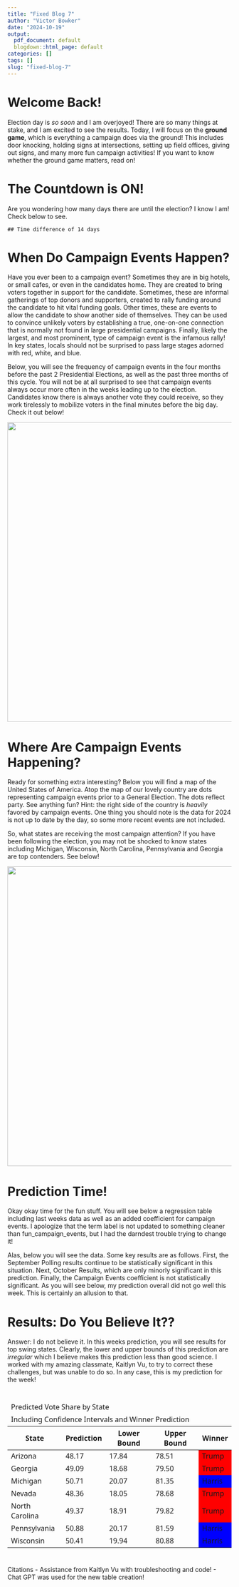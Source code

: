 ```yaml
---
title: "Fixed Blog 7"
author: "Victor Bowker"
date: "2024-10-19"
output:
  pdf_document: default
  blogdown::html_page: default
categories: []
tags: []
slug: "fixed-blog-7"
---
```


<link href="{{< blogdown/postref >}}index_files/htmltools-fill/fill.css" rel="stylesheet" />
<script src="{{< blogdown/postref >}}index_files/htmlwidgets/htmlwidgets.js"></script>
<link href="{{< blogdown/postref >}}index_files/datatables-css/datatables-crosstalk.css" rel="stylesheet" />
<script src="{{< blogdown/postref >}}index_files/datatables-binding/datatables.js"></script>
<script src="{{< blogdown/postref >}}index_files/jquery/jquery-3.6.0.min.js"></script>
<link href="{{< blogdown/postref >}}index_files/dt-core/css/jquery.dataTables.min.css" rel="stylesheet" />
<link href="{{< blogdown/postref >}}index_files/dt-core/css/jquery.dataTables.extra.css" rel="stylesheet" />
<script src="{{< blogdown/postref >}}index_files/dt-core/js/jquery.dataTables.min.js"></script>
<link href="{{< blogdown/postref >}}index_files/crosstalk/css/crosstalk.min.css" rel="stylesheet" />
<script src="{{< blogdown/postref >}}index_files/crosstalk/js/crosstalk.min.js"></script>

# Welcome Back!

Election day is *so soon* and I am overjoyed! There are so many things at stake, and I am excited to see the results. Today, I will focus on the **ground game**, which is everything a campaign does via the ground! This includes door knocking, holding signs at intersections, setting up field offices, giving out signs, and many more fun campaign activities! If you want to know whether the ground game matters, read on!

# The Countdown is ON!

Are you wondering how many days there are until the election? I know I am! Check below to see.

    ## Time difference of 14 days

# When Do Campaign Events Happen?

Have you ever been to a campaign event? Sometimes they are in big hotels, or small cafes, or even in the candidates home. They are created to bring voters together in support for the candidate. Sometimes, these are informal gatherings of top donors and supporters, created to rally funding around the candidate to hit vital funding goals. Other times, these are events to allow the candidate to show another side of themselves. They can be used to convince unlikely voters by establishing a true, one-on-one connection that is normally not found in large presidential campaigns. Finally, likely the largest, and most prominent, type of campaign event is the infamous rally! In key states, locals should not be surprised to pass large stages adorned with red, white, and blue.

Below, you will see the frequency of campaign events in the four months before the past 2 Presidential Elections, as well as the past three months of this cycle. You will not be at all surprised to see that campaign events always occur more often in the weeks leading up to the election. Candidates know there is always another vote they could receive, so they work tirelessly to mobilize voters in the final minutes before the big day. Check it out below!

<img src="{{< blogdown/postref >}}index_files/figure-html/unnamed-chunk-33-1.png" width="672" />

# Where Are Campaign Events Happening?

Ready for something extra interesting? Below you will find a map of the United States of America. Atop the map of our lovely country are dots representing campaign events prior to a General Election. The dots reflect party. See anything fun? Hint: the right side of the country is *heavily* favored by campaign events. One thing you should note is the data for 2024 is not up to date by the day, so some more recent events are not included.

So, what states are receiving the most campaign attention? If you have been following the election, you may not be shocked to know states including Michigan, Wisconsin, North Carolina, Pennsylvania and Georgia are top contenders. See below!

<img src="{{< blogdown/postref >}}index_files/figure-html/unnamed-chunk-35-1.png" width="672" />

# Prediction Time!

Okay okay time for the fun stuff. You will see below a regression table including last weeks data as well as an added coefficient for campaign events. I apologize that the term label is not updated to something cleaner than fun_campaign_events, but I had the darndest trouble trying to change it!

Alas, below you will see the data. Some key results are as follows. First, the September Polling results continue to be statistically significant in this situation. Next, October Results, which are only minorly significant in this prediction. Finally, the Campaign Events coefficient is not statistically significant. As you will see below, my prediction overall did not go well this week. This is certainly an allusion to that.

<div class="datatables html-widget html-fill-item" id="htmlwidget-1" style="width:100%;height:auto;"></div>
<script type="application/json" data-for="htmlwidget-1">{"x":{"filter":"none","vertical":false,"caption":"<caption>Updated Regression Results<\/caption>","data":[["1","2","3","4"],["(Intercept)","September_Results","October_Results","fun_campaign_events"],[7.369536499685949,0.5926320724037712,0.239276137285784,0.2709500887186194],[6.709217476469807,0.1178869190284494,0.1405669349921378,0.2319711556171339],[1.09841967793293,5.027123257507072,1.702222057407507,1.168033534159824],[0.2744867906011789,2.012096064437448e-06,0.09161740857242563,0.2453892596035098]],"container":"<table class=\"display\">\n  <thead>\n    <tr>\n      <th> <\/th>\n      <th>term<\/th>\n      <th>estimate<\/th>\n      <th>std.error<\/th>\n      <th>statistic<\/th>\n      <th>p.value<\/th>\n    <\/tr>\n  <\/thead>\n<\/table>","options":{"pageLength":4,"columnDefs":[{"className":"dt-right","targets":[2,3,4,5]},{"orderable":false,"targets":0},{"name":" ","targets":0},{"name":"term","targets":1},{"name":"estimate","targets":2},{"name":"std.error","targets":3},{"name":"statistic","targets":4},{"name":"p.value","targets":5}],"order":[],"autoWidth":false,"orderClasses":false,"lengthMenu":[4,10,25,50,100]},"selection":{"mode":"multiple","selected":null,"target":"row","selectable":null}},"evals":[],"jsHooks":[]}</script>

# Results: Do You Believe It??

Answer: I do not believe it. In this weeks prediction, you will see results for top swing states. Clearly, the lower and upper bounds of this prediction are *irregular* which I believe makes this prediction less than good science. I worked with my amazing classmate, Kaitlyn Vu, to try to correct these challenges, but was unable to do so. In any case, this is my prediction for the week!

<div id="xupzwgjgwt" style="padding-left:0px;padding-right:0px;padding-top:10px;padding-bottom:10px;overflow-x:auto;overflow-y:auto;width:auto;height:auto;">
<style>#xupzwgjgwt table {
  font-family: system-ui, 'Segoe UI', Roboto, Helvetica, Arial, sans-serif, 'Apple Color Emoji', 'Segoe UI Emoji', 'Segoe UI Symbol', 'Noto Color Emoji';
  -webkit-font-smoothing: antialiased;
  -moz-osx-font-smoothing: grayscale;
}
&#10;#xupzwgjgwt thead, #xupzwgjgwt tbody, #xupzwgjgwt tfoot, #xupzwgjgwt tr, #xupzwgjgwt td, #xupzwgjgwt th {
  border-style: none;
}
&#10;#xupzwgjgwt p {
  margin: 0;
  padding: 0;
}
&#10;#xupzwgjgwt .gt_table {
  display: table;
  border-collapse: collapse;
  line-height: normal;
  margin-left: auto;
  margin-right: auto;
  color: #333333;
  font-size: 16px;
  font-weight: normal;
  font-style: normal;
  background-color: #FFFFFF;
  width: auto;
  border-top-style: solid;
  border-top-width: 2px;
  border-top-color: #A8A8A8;
  border-right-style: none;
  border-right-width: 2px;
  border-right-color: #D3D3D3;
  border-bottom-style: solid;
  border-bottom-width: 2px;
  border-bottom-color: #A8A8A8;
  border-left-style: none;
  border-left-width: 2px;
  border-left-color: #D3D3D3;
}
&#10;#xupzwgjgwt .gt_caption {
  padding-top: 4px;
  padding-bottom: 4px;
}
&#10;#xupzwgjgwt .gt_title {
  color: #333333;
  font-size: 125%;
  font-weight: initial;
  padding-top: 4px;
  padding-bottom: 4px;
  padding-left: 5px;
  padding-right: 5px;
  border-bottom-color: #FFFFFF;
  border-bottom-width: 0;
}
&#10;#xupzwgjgwt .gt_subtitle {
  color: #333333;
  font-size: 85%;
  font-weight: initial;
  padding-top: 3px;
  padding-bottom: 5px;
  padding-left: 5px;
  padding-right: 5px;
  border-top-color: #FFFFFF;
  border-top-width: 0;
}
&#10;#xupzwgjgwt .gt_heading {
  background-color: #FFFFFF;
  text-align: center;
  border-bottom-color: #FFFFFF;
  border-left-style: none;
  border-left-width: 1px;
  border-left-color: #D3D3D3;
  border-right-style: none;
  border-right-width: 1px;
  border-right-color: #D3D3D3;
}
&#10;#xupzwgjgwt .gt_bottom_border {
  border-bottom-style: solid;
  border-bottom-width: 2px;
  border-bottom-color: #D3D3D3;
}
&#10;#xupzwgjgwt .gt_col_headings {
  border-top-style: solid;
  border-top-width: 2px;
  border-top-color: #D3D3D3;
  border-bottom-style: solid;
  border-bottom-width: 2px;
  border-bottom-color: #D3D3D3;
  border-left-style: none;
  border-left-width: 1px;
  border-left-color: #D3D3D3;
  border-right-style: none;
  border-right-width: 1px;
  border-right-color: #D3D3D3;
}
&#10;#xupzwgjgwt .gt_col_heading {
  color: #333333;
  background-color: #FFFFFF;
  font-size: 100%;
  font-weight: normal;
  text-transform: inherit;
  border-left-style: none;
  border-left-width: 1px;
  border-left-color: #D3D3D3;
  border-right-style: none;
  border-right-width: 1px;
  border-right-color: #D3D3D3;
  vertical-align: bottom;
  padding-top: 5px;
  padding-bottom: 6px;
  padding-left: 5px;
  padding-right: 5px;
  overflow-x: hidden;
}
&#10;#xupzwgjgwt .gt_column_spanner_outer {
  color: #333333;
  background-color: #FFFFFF;
  font-size: 100%;
  font-weight: normal;
  text-transform: inherit;
  padding-top: 0;
  padding-bottom: 0;
  padding-left: 4px;
  padding-right: 4px;
}
&#10;#xupzwgjgwt .gt_column_spanner_outer:first-child {
  padding-left: 0;
}
&#10;#xupzwgjgwt .gt_column_spanner_outer:last-child {
  padding-right: 0;
}
&#10;#xupzwgjgwt .gt_column_spanner {
  border-bottom-style: solid;
  border-bottom-width: 2px;
  border-bottom-color: #D3D3D3;
  vertical-align: bottom;
  padding-top: 5px;
  padding-bottom: 5px;
  overflow-x: hidden;
  display: inline-block;
  width: 100%;
}
&#10;#xupzwgjgwt .gt_spanner_row {
  border-bottom-style: hidden;
}
&#10;#xupzwgjgwt .gt_group_heading {
  padding-top: 8px;
  padding-bottom: 8px;
  padding-left: 5px;
  padding-right: 5px;
  color: #333333;
  background-color: #FFFFFF;
  font-size: 100%;
  font-weight: initial;
  text-transform: inherit;
  border-top-style: solid;
  border-top-width: 2px;
  border-top-color: #D3D3D3;
  border-bottom-style: solid;
  border-bottom-width: 2px;
  border-bottom-color: #D3D3D3;
  border-left-style: none;
  border-left-width: 1px;
  border-left-color: #D3D3D3;
  border-right-style: none;
  border-right-width: 1px;
  border-right-color: #D3D3D3;
  vertical-align: middle;
  text-align: left;
}
&#10;#xupzwgjgwt .gt_empty_group_heading {
  padding: 0.5px;
  color: #333333;
  background-color: #FFFFFF;
  font-size: 100%;
  font-weight: initial;
  border-top-style: solid;
  border-top-width: 2px;
  border-top-color: #D3D3D3;
  border-bottom-style: solid;
  border-bottom-width: 2px;
  border-bottom-color: #D3D3D3;
  vertical-align: middle;
}
&#10;#xupzwgjgwt .gt_from_md > :first-child {
  margin-top: 0;
}
&#10;#xupzwgjgwt .gt_from_md > :last-child {
  margin-bottom: 0;
}
&#10;#xupzwgjgwt .gt_row {
  padding-top: 8px;
  padding-bottom: 8px;
  padding-left: 5px;
  padding-right: 5px;
  margin: 10px;
  border-top-style: solid;
  border-top-width: 1px;
  border-top-color: #D3D3D3;
  border-left-style: none;
  border-left-width: 1px;
  border-left-color: #D3D3D3;
  border-right-style: none;
  border-right-width: 1px;
  border-right-color: #D3D3D3;
  vertical-align: middle;
  overflow-x: hidden;
}
&#10;#xupzwgjgwt .gt_stub {
  color: #333333;
  background-color: #FFFFFF;
  font-size: 100%;
  font-weight: initial;
  text-transform: inherit;
  border-right-style: solid;
  border-right-width: 2px;
  border-right-color: #D3D3D3;
  padding-left: 5px;
  padding-right: 5px;
}
&#10;#xupzwgjgwt .gt_stub_row_group {
  color: #333333;
  background-color: #FFFFFF;
  font-size: 100%;
  font-weight: initial;
  text-transform: inherit;
  border-right-style: solid;
  border-right-width: 2px;
  border-right-color: #D3D3D3;
  padding-left: 5px;
  padding-right: 5px;
  vertical-align: top;
}
&#10;#xupzwgjgwt .gt_row_group_first td {
  border-top-width: 2px;
}
&#10;#xupzwgjgwt .gt_row_group_first th {
  border-top-width: 2px;
}
&#10;#xupzwgjgwt .gt_summary_row {
  color: #333333;
  background-color: #FFFFFF;
  text-transform: inherit;
  padding-top: 8px;
  padding-bottom: 8px;
  padding-left: 5px;
  padding-right: 5px;
}
&#10;#xupzwgjgwt .gt_first_summary_row {
  border-top-style: solid;
  border-top-color: #D3D3D3;
}
&#10;#xupzwgjgwt .gt_first_summary_row.thick {
  border-top-width: 2px;
}
&#10;#xupzwgjgwt .gt_last_summary_row {
  padding-top: 8px;
  padding-bottom: 8px;
  padding-left: 5px;
  padding-right: 5px;
  border-bottom-style: solid;
  border-bottom-width: 2px;
  border-bottom-color: #D3D3D3;
}
&#10;#xupzwgjgwt .gt_grand_summary_row {
  color: #333333;
  background-color: #FFFFFF;
  text-transform: inherit;
  padding-top: 8px;
  padding-bottom: 8px;
  padding-left: 5px;
  padding-right: 5px;
}
&#10;#xupzwgjgwt .gt_first_grand_summary_row {
  padding-top: 8px;
  padding-bottom: 8px;
  padding-left: 5px;
  padding-right: 5px;
  border-top-style: double;
  border-top-width: 6px;
  border-top-color: #D3D3D3;
}
&#10;#xupzwgjgwt .gt_last_grand_summary_row_top {
  padding-top: 8px;
  padding-bottom: 8px;
  padding-left: 5px;
  padding-right: 5px;
  border-bottom-style: double;
  border-bottom-width: 6px;
  border-bottom-color: #D3D3D3;
}
&#10;#xupzwgjgwt .gt_striped {
  background-color: rgba(128, 128, 128, 0.05);
}
&#10;#xupzwgjgwt .gt_table_body {
  border-top-style: solid;
  border-top-width: 2px;
  border-top-color: #D3D3D3;
  border-bottom-style: solid;
  border-bottom-width: 2px;
  border-bottom-color: #D3D3D3;
}
&#10;#xupzwgjgwt .gt_footnotes {
  color: #333333;
  background-color: #FFFFFF;
  border-bottom-style: none;
  border-bottom-width: 2px;
  border-bottom-color: #D3D3D3;
  border-left-style: none;
  border-left-width: 2px;
  border-left-color: #D3D3D3;
  border-right-style: none;
  border-right-width: 2px;
  border-right-color: #D3D3D3;
}
&#10;#xupzwgjgwt .gt_footnote {
  margin: 0px;
  font-size: 90%;
  padding-top: 4px;
  padding-bottom: 4px;
  padding-left: 5px;
  padding-right: 5px;
}
&#10;#xupzwgjgwt .gt_sourcenotes {
  color: #333333;
  background-color: #FFFFFF;
  border-bottom-style: none;
  border-bottom-width: 2px;
  border-bottom-color: #D3D3D3;
  border-left-style: none;
  border-left-width: 2px;
  border-left-color: #D3D3D3;
  border-right-style: none;
  border-right-width: 2px;
  border-right-color: #D3D3D3;
}
&#10;#xupzwgjgwt .gt_sourcenote {
  font-size: 90%;
  padding-top: 4px;
  padding-bottom: 4px;
  padding-left: 5px;
  padding-right: 5px;
}
&#10;#xupzwgjgwt .gt_left {
  text-align: left;
}
&#10;#xupzwgjgwt .gt_center {
  text-align: center;
}
&#10;#xupzwgjgwt .gt_right {
  text-align: right;
  font-variant-numeric: tabular-nums;
}
&#10;#xupzwgjgwt .gt_font_normal {
  font-weight: normal;
}
&#10;#xupzwgjgwt .gt_font_bold {
  font-weight: bold;
}
&#10;#xupzwgjgwt .gt_font_italic {
  font-style: italic;
}
&#10;#xupzwgjgwt .gt_super {
  font-size: 65%;
}
&#10;#xupzwgjgwt .gt_footnote_marks {
  font-size: 75%;
  vertical-align: 0.4em;
  position: initial;
}
&#10;#xupzwgjgwt .gt_asterisk {
  font-size: 100%;
  vertical-align: 0;
}
&#10;#xupzwgjgwt .gt_indent_1 {
  text-indent: 5px;
}
&#10;#xupzwgjgwt .gt_indent_2 {
  text-indent: 10px;
}
&#10;#xupzwgjgwt .gt_indent_3 {
  text-indent: 15px;
}
&#10;#xupzwgjgwt .gt_indent_4 {
  text-indent: 20px;
}
&#10;#xupzwgjgwt .gt_indent_5 {
  text-indent: 25px;
}
&#10;#xupzwgjgwt .katex-display {
  display: inline-flex !important;
  margin-bottom: 0.75em !important;
}
&#10;#xupzwgjgwt div.Reactable > div.rt-table > div.rt-thead > div.rt-tr.rt-tr-group-header > div.rt-th-group:after {
  height: 0px !important;
}
</style>
<table class="gt_table" data-quarto-disable-processing="false" data-quarto-bootstrap="false">
  <thead>
    <tr class="gt_heading">
      <td colspan="5" class="gt_heading gt_title gt_font_normal" style>Predicted Vote Share by State</td>
    </tr>
    <tr class="gt_heading">
      <td colspan="5" class="gt_heading gt_subtitle gt_font_normal gt_bottom_border" style>Including Confidence Intervals and Winner Prediction</td>
    </tr>
    <tr class="gt_col_headings">
      <th class="gt_col_heading gt_columns_bottom_border gt_left" rowspan="1" colspan="1" scope="col" id="state">State</th>
      <th class="gt_col_heading gt_columns_bottom_border gt_right" rowspan="1" colspan="1" scope="col" id="Prediction">Prediction</th>
      <th class="gt_col_heading gt_columns_bottom_border gt_right" rowspan="1" colspan="1" scope="col" id="Lower_Bound">Lower Bound</th>
      <th class="gt_col_heading gt_columns_bottom_border gt_right" rowspan="1" colspan="1" scope="col" id="Upper_Bound">Upper Bound</th>
      <th class="gt_col_heading gt_columns_bottom_border gt_left" rowspan="1" colspan="1" scope="col" id="Winner">Winner</th>
    </tr>
  </thead>
  <tbody class="gt_table_body">
    <tr><td headers="state" class="gt_row gt_left">Arizona</td>
<td headers="Prediction" class="gt_row gt_right">48.17</td>
<td headers="Lower_Bound" class="gt_row gt_right">17.84</td>
<td headers="Upper_Bound" class="gt_row gt_right">78.51</td>
<td headers="Winner" class="gt_row gt_left" style="background-color: #FF0000;">Trump</td></tr>
    <tr><td headers="state" class="gt_row gt_left">Georgia</td>
<td headers="Prediction" class="gt_row gt_right">49.09</td>
<td headers="Lower_Bound" class="gt_row gt_right">18.68</td>
<td headers="Upper_Bound" class="gt_row gt_right">79.50</td>
<td headers="Winner" class="gt_row gt_left" style="background-color: #FF0000;">Trump</td></tr>
    <tr><td headers="state" class="gt_row gt_left">Michigan</td>
<td headers="Prediction" class="gt_row gt_right">50.71</td>
<td headers="Lower_Bound" class="gt_row gt_right">20.07</td>
<td headers="Upper_Bound" class="gt_row gt_right">81.35</td>
<td headers="Winner" class="gt_row gt_left" style="background-color: #0000FF;">Harris</td></tr>
    <tr><td headers="state" class="gt_row gt_left">Nevada</td>
<td headers="Prediction" class="gt_row gt_right">48.36</td>
<td headers="Lower_Bound" class="gt_row gt_right">18.05</td>
<td headers="Upper_Bound" class="gt_row gt_right">78.68</td>
<td headers="Winner" class="gt_row gt_left" style="background-color: #FF0000;">Trump</td></tr>
    <tr><td headers="state" class="gt_row gt_left">North Carolina</td>
<td headers="Prediction" class="gt_row gt_right">49.37</td>
<td headers="Lower_Bound" class="gt_row gt_right">18.91</td>
<td headers="Upper_Bound" class="gt_row gt_right">79.82</td>
<td headers="Winner" class="gt_row gt_left" style="background-color: #FF0000;">Trump</td></tr>
    <tr><td headers="state" class="gt_row gt_left">Pennsylvania</td>
<td headers="Prediction" class="gt_row gt_right">50.88</td>
<td headers="Lower_Bound" class="gt_row gt_right">20.17</td>
<td headers="Upper_Bound" class="gt_row gt_right">81.59</td>
<td headers="Winner" class="gt_row gt_left" style="background-color: #0000FF;">Harris</td></tr>
    <tr><td headers="state" class="gt_row gt_left">Wisconsin</td>
<td headers="Prediction" class="gt_row gt_right">50.41</td>
<td headers="Lower_Bound" class="gt_row gt_right">19.94</td>
<td headers="Upper_Bound" class="gt_row gt_right">80.88</td>
<td headers="Winner" class="gt_row gt_left" style="background-color: #0000FF;">Harris</td></tr>
  </tbody>
  &#10;  
</table>
</div>

Citations - Assistance from Kaitlyn Vu with troubleshooting and code! - Chat GPT was used for the new table creation!
